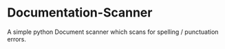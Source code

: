 # Documentation-Scanner
A simple python Document scanner which scans for spelling / punctuation errors.
